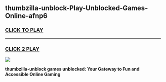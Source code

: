 
## thumbzilla-unblock-Play-Unblocked-Games-Online-afnp6
<h3>
<a href="https://premium76.site?title=thumbzilla-unblock&ref=25A">CLICK TO PLAY</a></h3>
<hr>

<h3>
<a href="https://premium76.site?title=thumbzilla-unblock&ref=25A">CLICK 2 PLAY</a>
  
</h3>

<a href="https://premium76.site?title=thumbzilla-unblock&ref=25A"><img src="https://clearcache.store/games.png"></a>


**thumbzilla-unblock games unblocked: Your Gateway to Fun and Accessible Online Gaming**
